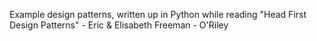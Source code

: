 Example design patterns, written up in Python while reading "Head First Design Patterns" - Eric & Elisabeth Freeman - O'Riley